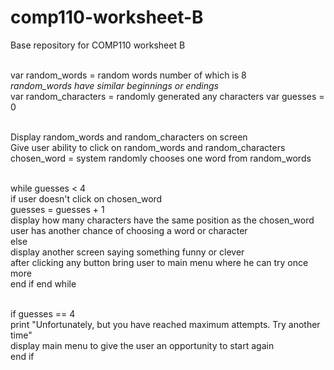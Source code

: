 # comp110-worksheet-B
Base repository for COMP110 worksheet B

<br />var random_words = random words number of which is 8
<br />*random_words have similar beginnings or endings*
<br />var random_characters = randomly generated any characters
var guesses = 0

<br />Display random_words and random_characters on screen 
<br />Give user ability to click on random_words and random_characters
chosen_word = system randomly chooses one word from random_words

<br />while guesses < 4
   <br />if user doesn't click on chosen_word
      <br />guesses = guesses + 1
      <br />display how many characters have the same position as the chosen_word
      <br />user has another chance of choosing a word or character
  <br /> else
     <br /> display another screen saying something funny or clever
     <br /> after clicking any button bring user to main menu where he can try once more
  <br /> end if
end while

<br />if guesses == 4
<br />   print "Unfortunately, but you have reached maximum attempts. Try another time"
<br />   display main menu to give the user an opportunity to start again
<br />end if
